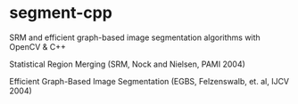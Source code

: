 # segment-cpp
SRM and efficient graph-based image segmentation algorithms with OpenCV &amp; C++

Statistical Region Merging (SRM, Nock and Nielsen, PAMI 2004)

Efficient Graph-Based Image Segmentation (EGBS, Felzenswalb, et. al, IJCV 2004)
